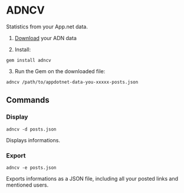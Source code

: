 # ADNCV

Statistics from your App.net data.

1. [Download](https://account.app.net/settings/content/) your ADN data

2. Install: 

`gem install adncv`

3. Run the Gem on the downloaded file:

```
adncv /path/to/appdotnet-data-you-xxxxx-posts.json
```  

## Commands

### Display

`adncv -d posts.json`

Displays informations.

### Export

`adncv -e posts.json`

Exports informations as a JSON file, including all your posted links and mentioned users.